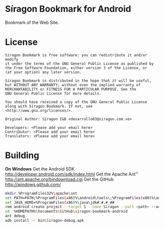 Síragon Bookmark for Android
============================

Bookmark of the Web Site.


License
=======

	Síragon Bookmark is free software: you can redistribute it and/or modify
	it under the terms of the GNU General Public License as published by
	the Free Software Foundation, either version 3 of the License, or
	(at your option) any later version.

	Síragon Bookmark is distributed in the hope that it will be useful,
	but WITHOUT ANY WARRANTY; without even the implied warranty of
	MERCHANTABILITY or FITNESS FOR A PARTICULAR PURPOSE. See the
	GNU General Public License for more details.

	You should have received a copy of the GNU General Public License
	along with Síragon Bookmark. If not, see <http://www.gnu.org/licenses/>.

	Original Author: Síragon I&D <desarrollo03@siragon.com.ve>

	Developers: <Please add your email here>
	Contributor: <Please add your email here>
	Translators: <Please add your email here>


Building
========

**On Windows**
Get the Android SDK http://developer.android.com/sdk/index.html
Get the Apache Ant™ http://ant.apache.org/bindownload.cgi
Get the GitHub http://windows.github.com/

```bash
mkdir %ProgramFiles32%\apache\ant
set PATH=PATH;%ProgramFiles(x86)%\android\tools\;%ProgramFiles(x86)%\android\plataform-tools\;%ProgramFiles32%\apache\ant
set JAVA_HOME=%ProgramFiles(x86)%\java\jdk#.#.#_##
rem android create project --target 1 --name Siragon --path <path> --activity MainActivity --package com.siragon.bookmark
cd  %HOMEPATH%\Documents\GitHub\siragon-bookmark-android
ant debug
adb install -r bin\Siragon-debug.apk
```
